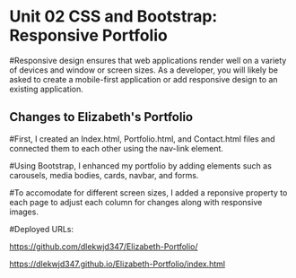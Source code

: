 # Unit 02 CSS and Bootstrap: Responsive Portfolio

#Responsive design ensures that web applications render well on a variety of devices and window or screen sizes. As a developer, you will likely be asked to create a mobile-first application or add responsive design to an existing application. 


## Changes to Elizabeth's Portfolio
#First, I created an Index.html, Portfolio.html, and Contact.html files and connected them to each other using the nav-link element.

#Using Bootstrap, I enhanced my portfolio by adding elements such as carousels, media bodies, cards, navbar, and forms. 

#To accomodate for different screen sizes, I added a reponsive property to each page to adjust each column for changes along with responsive images. 

#Deployed URLs:

https://github.com/dlekwjd347/Elizabeth-Portfolio/

https://dlekwjd347.github.io/Elizabeth-Portfolio/index.html
